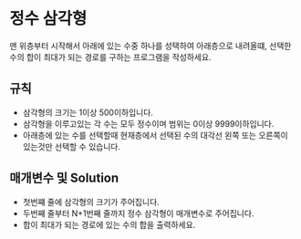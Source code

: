 정수 삼각형
===
맨 위층부터 시작해서 아래에 있는 수중 하나를 성택하여 아래층으로 내려올떄, 선택한 수의 합이 최대가 되는 경로를 구하는 프로그램을 작성하세요.
## 규칙
+ 삼각형의 크기는 1이상 500이하입니다.
+ 삼각형을 이루고있는 각 수는 모두 정수이며 범위는 0이상 9999이하입니다.
+ 아래층에 있는 수를 선택할때 현재층에서 선택된 수의 대각선 왼쪽 또는 오른쪽이 있는것만 선택할 수 있습니다.
## 매개변수 및 Solution
+ 첫번쨰 줄에 삼각형의 크기가 주어집니다.
+ 두번째 줄부터 N+1번째 줄까지 정수 삼각형이 매개변수로 주어집니다.
+ 합이 최대가 되는 경로에 있는 수의 합을 출력하세요.